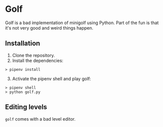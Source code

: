 # Golf
Golf is a bad implementation of minigolf using Python. 
Part of the fun is that it's not very good and weird things happen.

## Installation
1. Clone the repository.
2. Install the dependencies:
```
> pipenv install
```
3. Activate the pipenv shell and play golf:
```
> pipenv shell
> python golf.py
```

## Editing levels
`golf` comes with a bad level editor.

